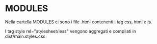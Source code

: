 # MODULES
Nella cartella MODULES ci sono i file .html contenenti i tag css, html e js.

I tag style rel="stylesheet/less" vengono aggregati e compilati in dist/main.styles.css
